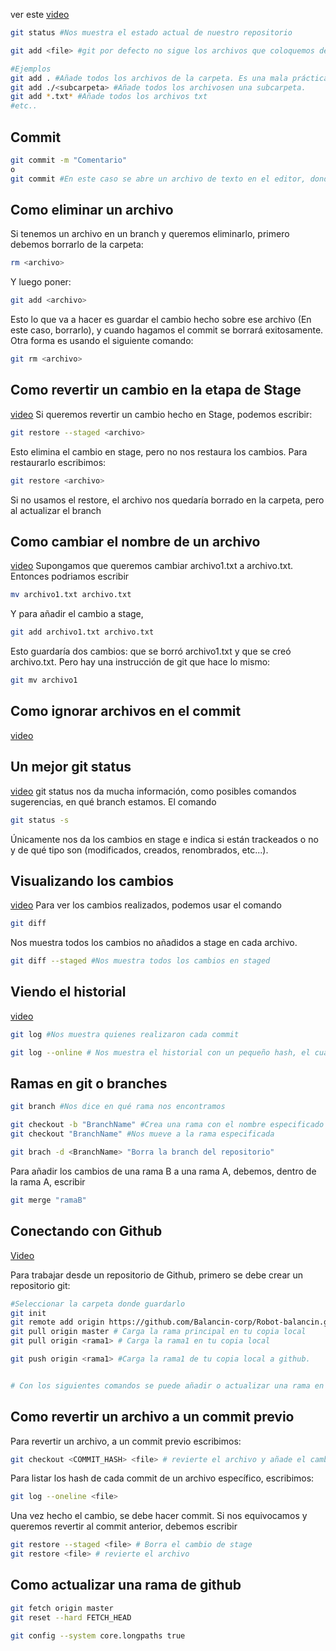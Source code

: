 ver este [video](https://youtu.be/VdGzPZ31ts8?si=axucHtKxb9IE-KD0&t=1459)


```Bash
git status #Nos muestra el estado actual de nuestro repositorio
```

```Bash
git add <file> #git por defecto no sigue los archivos que coloquemos dentro del proyecto, por lo que tenemos que seleccionarlos. Este comando añade el cambio hecho sobre un archivo a Stage.

#Ejemplos
git add . #Añade todos los archivos de la carpeta. Es una mala práctica.
git add ./<subcarpeta> #Añade todos los archivosen una subcarpeta.
git add *.txt* #Añade todos los archivos txt
#etc..

```
## Commit
```Bash
git commit -m "Comentario"
o
git commit #En este caso se abre un archivo de texto en el editor, donde nos dejar+a escribir el comentario.
```

## Como eliminar un archivo

Si tenemos un archivo en un branch y queremos eliminarlo, primero debemos borrarlo de la carpeta:
```Bash
rm <archivo>
```
Y luego poner:
```Bash
git add <archivo>
```

Esto lo que va a hacer es guardar el cambio hecho sobre ese archivo (En este caso, borrarlo), y cuando hagamos el commit se borrará exitosamente.
Otra forma es usando el siguiente comando:
```Bash
git rm <archivo>
```

## Como revertir un cambio en la etapa de Stage

[video]()
Si queremos revertir un cambio hecho en Stage, podemos escribir:
```Bash
git restore --staged <archivo>
```
Esto elimina el cambio en stage, pero no nos restaura los cambios. Para restaurarlo escribimos:
```Bash
git restore <archivo>
```
Si no usamos el restore, el archivo nos quedaría borrado en la carpeta, pero al actualizar el branch 

## Como cambiar el nombre de un archivo

[video](https://youtu.be/VdGzPZ31ts8?si=ggjobz74vyICryKb&t=2465)
Supongamos que queremos cambiar archivo1.txt a archivo.txt. Entonces podriamos escribir

```Bash
mv archivo1.txt archivo.txt
```
Y para añadir el cambio a stage, 
```bash
git add archivo1.txt archivo.txt
```
Esto guardaría dos cambios: que se borró archivo1.txt y que se creó archivo.txt. Pero hay una instrucción de git que hace lo mismo:
```Bash
git mv archivo1
```

## Como ignorar archivos en el commit

[video](https://youtu.be/VdGzPZ31ts8?si=mRFjWsaVM48h7pHL&t=2603)

## Un mejor git status
[video](https://youtu.be/VdGzPZ31ts8?si=I0Nw6JrxmpiKbXVH&t=2799)
git status nos da mucha información, como posibles comandos sugerencias, en qué branch estamos. El comando
```Bash
git status -s
```
Únicamente nos da los cambios en stage e indica si están trackeados o no y de qué tipo son (modificados, creados, renombrados, etc...).

## Visualizando los cambios
[video](https://youtu.be/VdGzPZ31ts8?si=5mbds9xLS1i5SWl4&t=2977)
Para ver los cambios realizados, podemos usar el comando
```Bash
git diff
```
Nos muestra todos los cambios no añadidos a stage en cada archivo.
```Bash
git diff --staged #Nos muestra todos los cambios en staged
```

## Viendo el historial

[video](https://youtu.be/VdGzPZ31ts8?si=9MtH8t-yYHwCEpSh&t=3161)

```Bash
git log #Nos muestra quienes realizaron cada commit
```

```Bash
git log --online # Nos muestra el historial con un pequeño hash, el cual sirve como identificador de ese commit. Un número único con el cual se va identificar ese commit dentro de nusetro registro en git.
```

## Ramas en git o branches

```Bash
git branch #Nos dice en qué rama nos encontramos
```
```Bash
git checkout -b "BranchName" #Crea una rama con el nombre especificado y nos lleva a ella.
git checkout "BranchName" #Nos mueve a la rama especificada

git brach -d <BranchName> "Borra la branch del repositorio"

```
Para añadir los cambios de una rama B a una rama A, debemos, dentro de la rama A, escribir
```Bash
git merge "ramaB"
```

## Conectando con Github

[Video](https://youtu.be/VdGzPZ31ts8?si=XUAsZxxxjLtsyRRb&t=3639)

Para trabajar desde un repositorio de Github, primero se debe crear un repositorio git:
```Bash
#Seleccionar la carpeta donde guardarlo
git init
git remote add origin https://github.com/Balancin-corp/Robot-balancin.git
git pull origin master # Carga la rama principal en tu copia local
git pull origin <rama1> # Carga la rama1 en tu copia local

git push origin <rama1> #Carga la rama1 de tu copia local a github.


# Con los siguientes comandos se puede añadir o actualizar una rama en 
```

## Como revertir un archivo a un commit previo

Para revertir un archivo, a un commit previo escribimos:
```bash
git checkout <COMMIT_HASH> <file> # revierte el archivo y añade el cambio a stage
```
Para listar los hash de cada commit de un archivo específico, escribimos:
```bash
git log --oneline <file>
```

Una vez hecho el cambio, se debe hacer commit.
Si nos equivocamos y queremos revertir al commit anterior, debemos escribir
```bash
git restore --staged <file> # Borra el cambio de stage
git restore <file> # revierte el archivo
```


## Como actualizar una rama de github

```bash
git fetch origin master
git reset --hard FETCH_HEAD

git config --system core.longpaths true
```